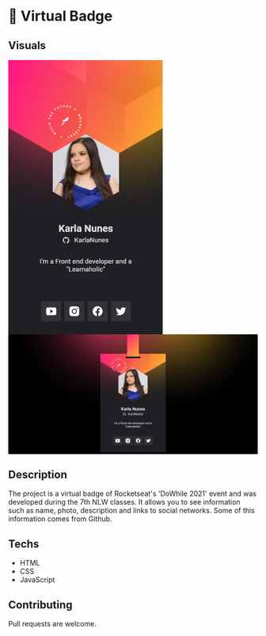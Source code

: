 # 📌 Virtual Badge

## Visuals

<img align="center" src=".github/screenshots/screenshot-mobile.png" alt="Virtual badge with information from a programmer in desktop version. It has a photo in hexagonal format, name and links to social networks." >

<br>

<img align="center" src=".github/screenshots/screenshot-desktop.png" alt="Virtual badge with information from a programmer in desktop version. It has a photo in hexagonal format, name and links to social networks." >

## Description

The project is a virtual badge of Rocketseat's 'DoWhile 2021' event and was developed during the 7th NLW classes. It allows you to see information such as name, photo, description and links to social networks.
Some of this information comes from Github.

## Techs

- HTML
- CSS
- JavaScript

## Contributing

Pull requests are welcome.
